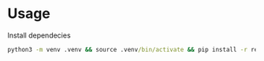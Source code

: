 # Usage
Install dependecies
````cmd
python3 -m venv .venv && source .venv/bin/activate && pip install -r requirements.txt
````
